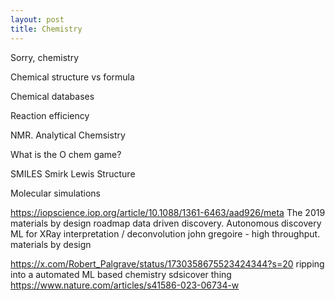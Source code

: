 ```yaml
---
layout: post
title: Chemistry
---
```


Sorry, chemistry

Chemical structure vs formula

Chemical databases

Reaction efficiency

NMR. Analytical Chemsistry

What is the O chem game?

SMILES Smirk
Lewis Structure

Molecular simulations

<https://iopscience.iop.org/article/10.1088/1361-6463/aad926/meta> The 2019 materials by design roadmap
data driven discovery. Autonomous discovery
ML for XRay interpretation / deconvolution
john gregoire - high throughput. materials by design

<https://x.com/Robert_Palgrave/status/1730358675523424344?s=20> ripping into a automated ML based chemistry sdsicover thing
<https://www.nature.com/articles/s41586-023-06734-w>
